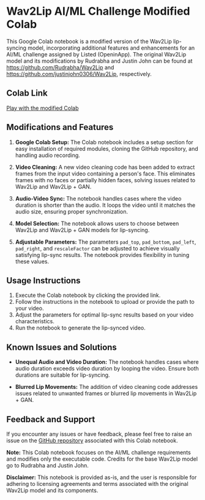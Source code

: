 # Wav2Lip AI/ML Challenge Modified Colab

This Google Colab notebook is a modified version of the Wav2Lip lip-syncing model, incorporating additional features and enhancements for an AI/ML challenge assigned by Listed (OpeninApp). The original Wav2Lip model and its modifications by Rudrabha and Justin John can be found at https://github.com/Rudrabha/Wav2Lip and https://github.com/justinjohn0306/Wav2Lip, respectively.

## Colab Link
[Play with the modified Colab](https://colab.research.google.com/drive/10qV307-GOb6lZQp7XDwnxK-TmZKWPIu8?usp=sharing)

## Modifications and Features
1. **Google Colab Setup:** The Colab notebook includes a setup section for easy installation of required modules, cloning the GitHub repository, and handling audio recording.

2. **Video Cleaning:** A new video cleaning code has been added to extract frames from the input video containing a person's face. This eliminates frames with no faces or partially hidden faces, solving issues related to Wav2Lip and Wav2Lip + GAN.

3. **Audio-Video Sync:** The notebook handles cases where the video duration is shorter than the audio. It loops the video until it matches the audio size, ensuring proper synchronization.

4. **Model Selection:** The notebook allows users to choose between Wav2Lip and Wav2Lip + GAN models for lip-syncing.

5. **Adjustable Parameters:** The parameters `pad_top`, `pad_bottom`, `pad_left`, `pad_right`, and `rescaleFactor` can be adjusted to achieve visually satisfying lip-sync results. The notebook provides flexibility in tuning these values.

## Usage Instructions
1. Execute the Colab notebook by clicking the provided link.
2. Follow the instructions in the notebook to upload or provide the path to your video.
3. Adjust the parameters for optimal lip-sync results based on your video characteristics.
4. Run the notebook to generate the lip-synced video.

## Known Issues and Solutions
- **Unequal Audio and Video Duration:** The notebook handles cases where audio duration exceeds video duration by looping the video. Ensure both durations are suitable for lip-syncing.

- **Blurred Lip Movements:** The addition of video cleaning code addresses issues related to unwanted frames or blurred lip movements in Wav2Lip + GAN.

## Feedback and Support
If you encounter any issues or have feedback, please feel free to raise an issue on the [GitHub repository]([(https://github.com/Tejesh-JP/Tejeshwav2lipmod/)]) associated with this Colab notebook.

**Note:** This Colab notebook focuses on the AI/ML challenge requirements and modifies only the executable code. Credits for the base Wav2Lip model go to Rudrabha and Justin John.

**Disclaimer:** This notebook is provided as-is, and the user is responsible for adhering to licensing agreements and terms associated with the original Wav2Lip model and its components.
